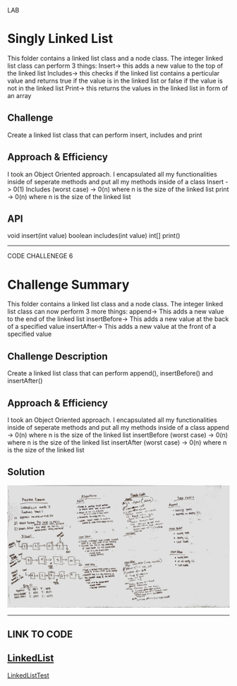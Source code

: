 LAB
# Singly Linked List
<!-- Short summary or background information -->
This folder contains a linked list class and a node class. The integer linked list class can perform 3 things:
Insert-> this adds a new value to the top of the linked list
Includes-> this checks if the linked list contains a perticular value and returns true if the value is in the linked list or false if the value is not in the linked list
Print-> this returns the values in the linked list in form of an array

## Challenge
<!-- Description of the challenge -->
Create a linked list class that can perform insert, includes and print

## Approach & Efficiency
<!-- What approach did you take? Why? What is the Big O space/time for this approach? -->
I took an Object Oriented approach. I encapsulated all my functionalities inside of seperate methods and put all my methods inside of a class
Insert -> 0(1)
Includes (worst case) -> 0(n) where n is the size of the linked list
print -> 0(n) where n is the size of the linked list

## API
<!-- Description of each method publicly available to your Linked List -->
void insert(int value)
boolean includes(int value)
int[] print()



------------------------------------------------------------------------------------------------------------------------------
CODE CHALLENEGE 6
# Challenge Summary
<!-- Short summary or background information -->
This folder contains a linked list class and a node class. The integer linked list class can now perform 3 more things:
append-> This adds a new value to the end of the linked list
insertBefore-> This adds a new value at the back of a specified value
insertAfter-> This adds a new value at the front of a specified value

## Challenge Description
<!-- Description of the challenge -->
Create a linked list class that can perform append(), insertBefore() and insertAfter()

## Approach & Efficiency
<!-- What approach did you take? Why? What is the Big O space/time for this approach? -->
I took an Object Oriented approach. I encapsulated all my functionalities inside of seperate methods and put all my methods inside of a class
append -> 0(n) where n is the size of the linked list
insertBefore (worst case) -> 0(n) where n is the size of the linked list
insertAfter (worst case) -> 0(n) where n is the size of the linked list

## Solution
<!-- Embedded whiteboard image -->
![alt text](https://github.com/wosunkwo/data-structures-and-algorithms/blob/master/code401-challenges/assets/ll_insertions.jpeg)

----------------------------------------------------------------------------------------------------
 ## LINK TO CODE
 
[LinkedList](https://github.com/wosunkwo/data-structures-and-algorithms/blob/master/code401-challenges/src/main/java/code401/challenges/linkedlist/LinkedList.java)
-----------------------------------------------------------------------------------------------------
[LinkedListTest](https://github.com/wosunkwo/data-structures-and-algorithms/blob/master/code401-challenges/src/test/java/code401/challenges/linkedlist/LinkedListTest.java)
